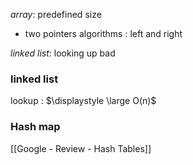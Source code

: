 *array*: predefined size
- two pointers algorithms : left and right

*linked list*: looking up bad


### linked list
lookup : $\displaystyle \large O(n)$

### Hash map
[[Google - Review - Hash Tables]]
